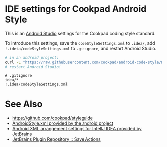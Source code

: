 # IDE settings for Cookpad Android Style

This is an [Android Studio](https://developer.android.com/sdk/index.html) settings for the Cookpad coding style standard.

To introduce this settings, save the `codeStyleSettings.xml` to `.idea/`,
add `!.ideta/codeStyleSettings.xml` to `.gitignore`,
and restart Android Studio.

```sh
# in an android project:
curl -L "https://raw.githubusercontent.com/cookpad/android-code-style/master/.idea/codeStyleSettings.xml" > .idea/codeStyleSettings.xml
# restart Android Studio!
```

```gitignore
# .gitignore
idea/*
!.idea/codeStyleSettings.xml
```

# See Also

* https://github.com/cookpad/styleguide
* [AndroidStyle.xml provided by the android project ](https://github.com/android/platform_development/blob/master/ide/intellij/codestyles/AndroidStyle.xml)
* [Android XML arrangement settings for IntellJ IDEA provided by JetBrains](http://blog.jetbrains.com/idea/2013/10/rearrange-attributes-in-android-xml-files-with-intellij-idea-13/)
* [JetBrains Plugin Repository :: Save Actions](https://plugins.jetbrains.com/plugin/7642?pr=idea)
